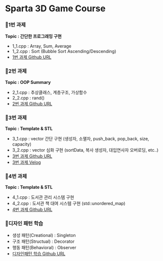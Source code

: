 # Sparta 3D Game Course

### 📌1번 과제

**Topic : 간단한 프로그래밍 구현**
- 1_1.cpp : Array, Sum, Average
- 1_2.cpp : Sort (Bubble Sort Ascending/Descending)
- [1번 과제 Github URL](https://github.com/Qussong/study_Sparta_Cpp-Num1)<br>

### 📌2번 과제

**Topic : OOP Summary**
- 2_1.cpp : 추상클래스, 계층구조, 가상함수
- 2_2.cpp : rand()
- [2번 과제 Github URL](https://github.com/Qussong/study_Sparta_Cpp-Num2)<br>

### 📌3번 과제

**Topic : Template & STL**
- 3_1.cpp : vector 간단 구현 (생성자, 소멸자, push_back, pop_back, size, capacity)
- 3_2.cpp : vector 심화 구현 (sortData, 복사 생성자, 대입연사자 오버로딩, etc..)
- [3번 과제 Github URL](https://github.com/Qussong/study_Sparta_Cpp-Num3)<br>
- [3번 과제 Velog](https://velog.io/@kih0976/3W-1D-TIL-0ebir8rg)<br>

### 📌4번 과제

**Topic : Template & STL**
- 4_1.cpp : 도서관 관리 시스템 구현
- 4_2.cpp : 도서관 책 대여 시스템 구현 (std::unordered_map)
- [4번 과제 Github URL](https://github.com/Qussong/study_Sparta_Cpp-Num4)<br>

### 📌디자인 패턴 학습
- 생성 패턴(Creational) : Singleton 
- 구조 패턴(Structual) : Decorator
- 행동 패턴(Behavioral) : Observer
- [디자인패턴 학습 Github URL](https://github.com/Qussong/study_DesignPattern)
